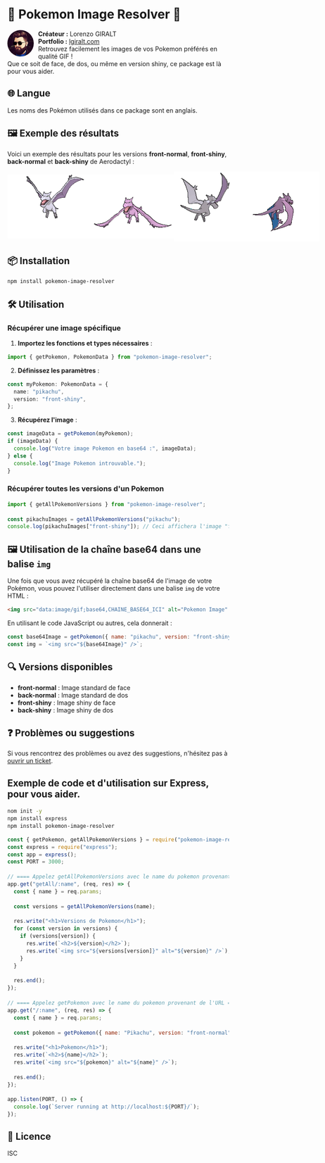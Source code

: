 # 🚀 Pokemon Image Resolver 🚀

<img src="author.png" alt="Créateur" width="60" style="border-radius: 50%; float: left; margin-right: 10px;" />

**Créateur :** Lorenzo GIRALT  
**Portfolio :** [lgiralt.com](https://lgiralt.com/)
<br/>
Retrouvez facilement les images de vos Pokemon préférés en qualité GIF !<br/>
Que ce soit de face, de dos, ou même en version shiny, ce package est là pour vous aider.

## 🌐 Langue

Les noms des Pokémon utilisés dans ce package sont en anglais.

## 🖼️ Exemple des résultats

Voici un exemple des résultats pour les versions **front-normal**, **front-shiny**, **back-normal** et **back-shiny** de Aerodactyl :

<div style="display: flex; align-items: center;">
  <img src="./assets/pokemon-sprite/aerodactyl.gif" alt="Aerodactyl front-normal" />
  <img src="./assets/pokemon-sprite/aerodactyl2.gif" alt="Aerodactyl front-shiny" />
  <img src="./assets/pokemon-sprite/aerodactyl3.gif" alt="Aerodactyl back-normal" />
  <img src="./assets/pokemon-sprite/aerodactyl4.gif" alt="Aerodactyl back-shiny" />
</div>

## 📦 Installation

```bash
npm install pokemon-image-resolver
```

## 🛠 Utilisation

### Récupérer une image spécifique

1. **Importez les fonctions et types nécessaires** :

```typescript
import { getPokemon, PokemonData } from "pokemon-image-resolver";
```

2. **Définissez les paramètres** :

```typescript
const myPokemon: PokemonData = {
  name: "pikachu",
  version: "front-shiny",
};
```

3. **Récupérez l'image** :

```typescript
const imageData = getPokemon(myPokemon);
if (imageData) {
  console.log("Votre image Pokemon en base64 :", imageData);
} else {
  console.log("Image Pokemon introuvable.");
}
```

### Récupérer toutes les versions d'un Pokemon

```typescript
import { getAllPokemonVersions } from "pokemon-image-resolver";

const pikachuImages = getAllPokemonVersions("pikachu");
console.log(pikachuImages["front-shiny"]); // Ceci affichera l'image "front-shiny" de Pikachu en base64, ou `null` si elle n'est pas trouvée.
```

## 🖼️ Utilisation de la chaîne base64 dans une balise `img`

Une fois que vous avez récupéré la chaîne base64 de l'image de votre Pokémon, vous pouvez l'utiliser directement dans une balise `img` de votre HTML :

```html
<img src="data:image/gif;base64,CHAINE_BASE64_ICI" alt="Pokemon Image" />
```

En utilisant le code JavaScript ou autres, cela donnerait :

```javascript
const base64Image = getPokemon({ name: "pikachu", version: "front-shiny" });
const img = `<img src="${base64Image}" />`;
```

## 🔍 Versions disponibles

- **front-normal** : Image standard de face
- **back-normal** : Image standard de dos
- **front-shiny** : Image shiny de face
- **back-shiny** : Image shiny de dos

## ❓ Problèmes ou suggestions

Si vous rencontrez des problèmes ou avez des suggestions, n'hésitez pas à [ouvrir un ticket](https://github.com/Senzo13/pokemon-image-resolver/issues).

## Exemple de code et d'utilisation sur Express, pour vous aider.

```bash
nom init -y
npm install express
npm install pokemon-image-resolver
```

```javascript
const { getPokemon, getAllPokemonVersions } = require("pokemon-image-resolver");
const express = require("express");
const app = express();
const PORT = 3000;

// ==== Appelez getAllPokemonVersions avec le name du pokemon provenant de l'URL ==== \\
app.get("getAll/:name", (req, res) => {
  const { name } = req.params;

  const versions = getAllPokemonVersions(name);

  res.write("<h1>Versions de Pokemon</h1>");
  for (const version in versions) {
    if (versions[version]) {
      res.write(`<h2>${version}</h2>`);
      res.write(`<img src="${versions[version]}" alt="${version}" />`);
    }
  }

  res.end();
});

// ==== Appelez getPokemon avec le name du pokemon provenant de l'URL ==== \\
app.get("/:name", (req, res) => {
  const { name } = req.params;

  const pokemon = getPokemon({ name: "Pikachu", version: "front-normal" });

  res.write("<h1>Pokemon</h1>");
  res.write(`<h2>${name}</h2>`);
  res.write(`<img src="${pokemon}" alt="${name}" />`);

  res.end();
});

app.listen(PORT, () => {
  console.log(`Server running at http://localhost:${PORT}/`);
});
```

## 📝 Licence

ISC
